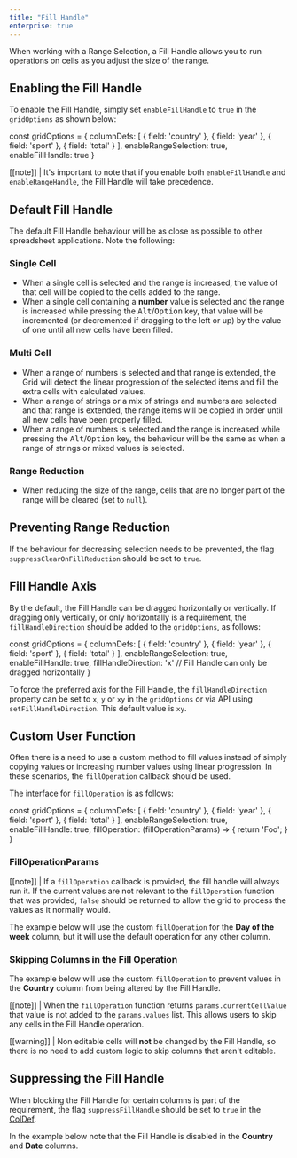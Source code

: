 ```yaml
---
title: "Fill Handle"
enterprise: true
---
```


When working with a Range Selection, a Fill Handle allows you to run operations on cells as you adjust the size of the range.

## Enabling the Fill Handle

To enable the Fill Handle, simply set `enableFillHandle` to `true` in the `gridOptions` as shown below: 

<snippet>
const gridOptions = {
    columnDefs: [
        { field: 'country' },
        { field: 'year' },
        { field: 'sport' },
        { field: 'total' }
    ],
    enableRangeSelection: true,
    enableFillHandle: true
}
</snippet>

[[note]]
| It's important to note that if you enable both `enableFillHandle` and `enableRangeHandle`, the Fill Handle will take precedence.

## Default Fill Handle
The default Fill Handle behaviour will be as close as possible to other spreadsheet applications. Note the following: 

### Single Cell

- When a single cell is selected and the range is increased, the value of that cell will be copied to the cells added to the range.
- When a single cell containing a **number** value is selected and the range is increased while pressing the <kbd>Alt</kbd>/<kbd>Option</kbd> key, that value will be incremented (or decremented if dragging to the left or up) by the value of one until all new cells have been filled.

### Multi Cell

- When a range of numbers is selected and that range is extended, the Grid will detect the linear progression of the selected items and fill the extra cells with calculated values.
- When a range of strings or a mix of strings and numbers are selected and that range is extended, the range items will be copied in order until all new cells have been properly filled.
- When a range of numbers is selected and the range is increased while pressing the <kbd>Alt</kbd>/<kbd>Option</kbd> key, the behaviour will be the same as when a range of strings or mixed values is selected.

### Range Reduction

- When reducing the size of the range, cells that are no longer part of the range will be cleared (set to `null`).

<grid-example title='Fill Handle' name='fill-handle' type='generated' options='{ "enterprise": true, "exampleHeight": 560, "modules": ["clientside", "range"] }'></grid-example>

## Preventing Range Reduction

If the behaviour for decreasing selection needs to be prevented, the flag `suppressClearOnFillReduction` should be set to `true`.

<grid-example title='Fill Handle - Range Reduction' name='fill-handle-reduction' type='generated' options='{ "enterprise": true, "exampleHeight": 560, "modules": ["clientside", "range"] }'></grid-example>

## Fill Handle Axis

By the default, the Fill Handle can be dragged horizontally or vertically. If dragging only vertically, or only horizontally is a requirement, the `fillHandleDirection` should be added to the `gridOptions`, as follows: 

<snippet>
const gridOptions = {
    columnDefs: [
        { field: 'country' },
        { field: 'year' },
        { field: 'sport' },
        { field: 'total' }
    ],
    enableRangeSelection: true,
    enableFillHandle: true,
    fillHandleDirection: 'x' // Fill Handle can only be dragged horizontally
}
</snippet>

 To force the preferred axis for the Fill Handle, the `fillHandleDirection` property can be set to `x`, `y` or `xy` in the `gridOptions` or via API using `setFillHandleDirection`. This default value is `xy`.

<grid-example title='Fill Handle - Direction' name='fill-handle-direction' type='generated' options='{ "enterprise": true, "exampleHeight": 560, "modules": ["clientside", "range"] }'></grid-example>

## Custom User Function

Often there is a need to use a custom method to fill values instead of simply copying values or increasing number values using linear progression. In these scenarios, the `fillOperation` callback should be used.

The interface for `fillOperation` is as follows:

<snippet>
const gridOptions = {
    columnDefs: [
        { field: 'country' },
        { field: 'year' },
        { field: 'sport' },
        { field: 'total' }
    ],
    enableRangeSelection: true,
    enableFillHandle: true,
    fillOperation: (fillOperationParams) => {
        return 'Foo';
    }
}
</snippet>

### FillOperationParams
<api-documentation source='range-selection-fill-handle/resources/fill-handle-api.json' section='fillOperationParams'></api-documentation>

[[note]]
| If a `fillOperation` callback is provided, the fill handle will always run it. If the current values are not relevant to the `fillOperation` function that was provided, `false` should be returned to allow the grid to process the values as it normally would.

The example below will use the custom `fillOperation` for the **Day of the week** column, but it will use the default operation for any other column.

<grid-example title='Custom Fill Operation' name='custom-fill-operation' type='generated' options='{ "enterprise": true, "exampleHeight": 560, "modules": ["clientside", "range"] }'></grid-example>

### Skipping Columns in the Fill Operation

The example below will use the custom `fillOperation` to prevent values in the **Country** column from being altered by the Fill Handle.

[[note]]
| When the `fillOperation` function returns `params.currentCellValue` that value is not added to the `params.values` list. This allows users to skip any cells in the Fill Handle operation.

<grid-example title='Skipping Columns' name='skipping-columns' type='generated' options='{ "enterprise": true, "exampleHeight": 560, "modules": ["clientside", "range"] }'></grid-example>

[[warning]]
| Non editable cells will **not** be changed by the Fill Handle, so there is no need to add custom logic to skip columns that aren't editable.

## Suppressing the Fill Handle

When blocking the Fill Handle for certain columns is part of the requirement, the flag `suppressFillHandle` should be set to `true` in the [ColDef](/column-properties/).

In the example below note that the Fill Handle is disabled in the **Country** and **Date** columns.

<grid-example title='Suppress Fill Handle' name='suppress-fill-handle' type='generated' options='{ "enterprise": true, "exampleHeight": 560, "modules": ["clientside", "range"] }'></grid-example>